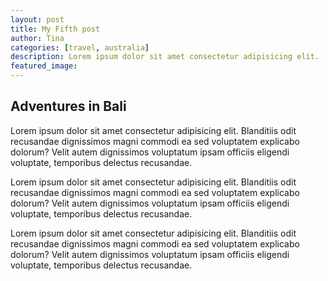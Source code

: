 ```yaml
---
layout: post
title: My Fifth post
author: Tina
categories: [travel, australia]
description: Lorem ipsum dolor sit amet consectetur adipisicing elit.
featured_image: 
---
```


## Adventures in Bali

Lorem ipsum dolor sit amet consectetur adipisicing elit. Blanditiis odit recusandae dignissimos magni commodi ea sed voluptatem explicabo dolorum? Velit autem dignissimos voluptatum ipsam officiis eligendi voluptate, temporibus delectus recusandae.

Lorem ipsum dolor sit amet consectetur adipisicing elit. Blanditiis odit recusandae dignissimos magni commodi ea sed voluptatem explicabo dolorum? Velit autem dignissimos voluptatum ipsam officiis eligendi voluptate, temporibus delectus recusandae.

Lorem ipsum dolor sit amet consectetur adipisicing elit. Blanditiis odit recusandae dignissimos magni commodi ea sed voluptatem explicabo dolorum? Velit autem dignissimos voluptatum ipsam officiis eligendi voluptate, temporibus delectus recusandae.